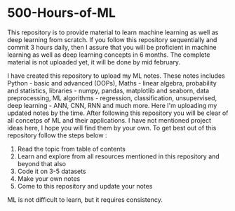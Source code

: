 # 500-Hours-of-ML

This repository is to provide material to learn machine learning as well as deep learning from scratch. If you follow this repository sequentially and commit 3 hours daily, then I assure that you will be proficient in machine learning as well as deep learning concepts in 6 months. The complete material is not uploaded yet, it will be done by mid february.

I have created this repository to upload my ML notes. These notes includes Python - basic and advanced (OOPs), Maths - linear algebra, probability and statistics, libraries - numpy, pandas, matplotlib and seaborn, data preprocessing, ML algorithms - regression, classification, unsupervised, deep learning - ANN, CNN, RNN and much more. Here I'm uploading my updated notes by the time. After following this repository you will be clear of all concetps of ML and their applications. I have not mentioned project ideas here, I hope you will find them by your own. To get best out of this repository follow the steps below : 

1. Read the topic from table of contents
2. Learn and explore from all resources mentioned in this repository and beyond that also
3. Code it on 3-5 datasets
4. Make your own notes
5. Come to this repository and update your notes

ML is not difficult to learn, but it requires consistency. 
